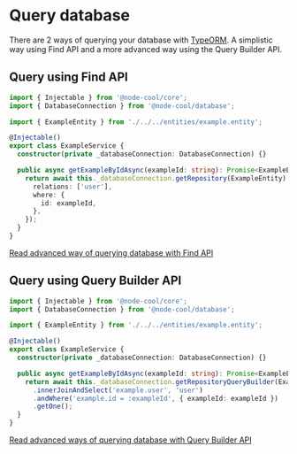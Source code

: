 # Query database

There are 2 ways of querying your database with [TypeORM](https://typeorm.io). A simplistic way using Find API and a more advanced way using the Query Builder API.

## Query using Find API

``` typescript
import { Injectable } from '@node-cool/core';
import { DatabaseConnection } from '@node-cool/database';

import { ExampleEntity } from './../../entities/example.entity';

@Injectable()
export class ExampleService {
  constructor(private _databaseConnection: DatabaseConnection) {}

  public async getExampleByIdAsync(exampleId: string): Promise<ExampleEntity | undefined> {
    return await this._databaseConnection.getRepository(ExampleEntity).findOne({
      relations: ['user'],
      where: {
        id: exampleId,
      },
    });
  }
}
```

[Read advanced way of querying database with Find API](https://typeorm.io/#/find-options)

## Query using Query Builder API

```typescript
import { Injectable } from '@node-cool/core';
import { DatabaseConnection } from '@node-cool/database';

import { ExampleEntity } from './../../entities/example.entity';

@Injectable()
export class ExampleService {
  constructor(private _databaseConnection: DatabaseConnection) {}

  public async getExampleByIdAsync(exampleId: string): Promise<ExampleEntity | undefined> {
    return await this._databaseConnection.getRepositoryQueryBuilder(ExampleEntity, 'example')
      .innerJoinAndSelect('example.user', 'user')
      .andWhere('example.id = :exampleId', { exampleId: exampleId })
      .getOne();
  }
}
```

[Read advanced ways of querying database with Query Builder API](https://typeorm.io/#/select-query-builder)